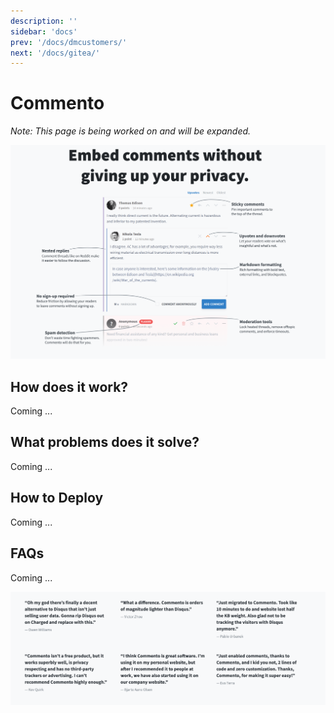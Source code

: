 ```yaml
---
description: ''
sidebar: 'docs'
prev: '/docs/dmcustomers/'
next: '/docs/gitea/'
---
```


# Commento

*Note: This page is being worked on and will be expanded.*

![](./img/commento.png)

## How does it work?

Coming ...

## What problems does it solve?

Coming ...

## How to Deploy

Coming ...

## FAQs

Coming ...

![](./img/commento2.png)
